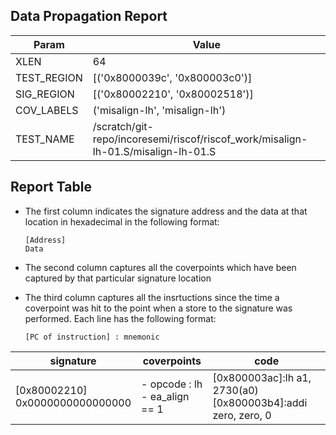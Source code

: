 
## Data Propagation Report

| Param       | Value    |
|-------------|----------|
| XLEN        | 64      |
| TEST_REGION | [('0x8000039c', '0x800003c0')]      |
| SIG_REGION  | [('0x80002210', '0x80002518')]      |
| COV_LABELS  | ('misalign-lh', 'misalign-lh')      |
| TEST_NAME   | /scratch/git-repo/incoresemi/riscof/riscof_work/misalign-lh-01.S/misalign-lh-01.S    |

## Report Table

- The first column indicates the signature address and the data at that location in hexadecimal in the following format: 
  ```
  [Address]
  Data
  ```

- The second column captures all the coverpoints which have been captured by that particular signature location

- The third column captures all the insrtuctions since the time a coverpoint was
  hit to the point when a store to the signature was performed. Each line has
  the following format:
  ```
  [PC of instruction] : mnemonic
  ```

|            signature             |             coverpoints              |                                code                                 |
|----------------------------------|--------------------------------------|---------------------------------------------------------------------|
|[0x80002210]<br>0x0000000000000000|- opcode : lh<br> - ea_align == 1<br> |[0x800003ac]:lh a1, 2730(a0)<br> [0x800003b4]:addi zero, zero, 0<br> |
